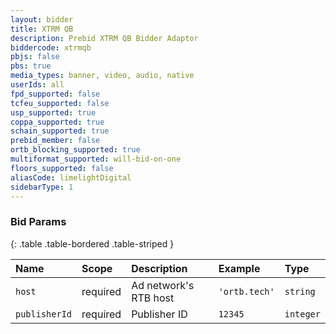 ```yaml
---
layout: bidder
title: XTRM QB
description: Prebid XTRM QB Bidder Adaptor
biddercode: xtrmqb
pbjs: false
pbs: true
media_types: banner, video, audio, native
userIds: all
fpd_supported: false
tcfeu_supported: false
usp_supported: true
coppa_supported: true
schain_supported: true
prebid_member: false
ortb_blocking_supported: true
multiformat_supported: will-bid-on-one
floors_supported: false
aliasCode: limelightDigital
sidebarType: 1
---
```


### Bid Params

{: .table .table-bordered .table-striped }

| Name          | Scope    | Description           | Example       | Type      |
|:--------------|:---------|:----------------------|:--------------|:----------|
| `host`        | required | Ad network's RTB host | `'ortb.tech'` | `string`  |
| `publisherId` | required | Publisher ID          | `12345`       | `integer` |
